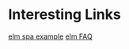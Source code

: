 # Interesting Links
[elm spa example](https://github.com/rtfeldman/elm-spa-example)
[elm FAQ](http://faq.elm-community.org/)
